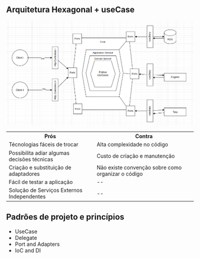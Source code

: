 ## Arquitetura Hexagonal + useCase

<img src="ARQ.png"/>

<table>
  <tr>
    <th>Prós</th>
    <th>Contra</th>
  </tr>
  <tr>
    <td>Técnologias fáceis de trocar</td>
    <td>Alta complexidade no código</td>
  </tr>
  <tr>
    <td>Possibilita adiar algumas decisões técnicas</td>
    <td>Custo de criação e manutenção</td>
  </tr>
  <tr>
    <td>Criação e substituição de adaptadores</td>
    <td>Não existe convenção sobre como organizar o código</td>
  </tr>
  <tr>
    <td>Fácil de testar a aplicação</td>
    <td>--</td>
  </tr>
  <tr>
    <td>Solução de Serviços Externos Independentes</td>
    <td>--</td>
  </tr>

</table>

## Padrões de projeto e princípios

- UseCase
- Delegate
- Port and Adapters
- IoC and DI
